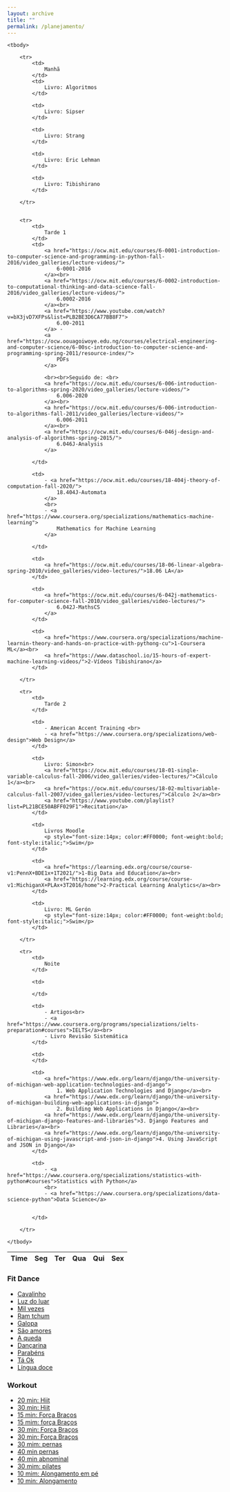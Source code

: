 ```yaml
---
layout: archive
title: ""
permalink: /planejamento/
---
```


<table id="planejamento" class="table table-bordered table-hover table-condensed">
    <thead>
        <tr>
            <th>Time</th>
            <th>Seg</th>
            <th>Ter</th>
            <th>Qua</th>
            <th>Qui</th>
            <th>Sex</th>
        </tr>
    </thead>

    <tbody>

        <tr>
            <td>
                Manhã
            </td>
            <td>
                Livro: Algoritmos 
            </td>

            <td>
                Livro: Sipser 
            </td>

            <td>
                Livro: Strang
            </td>

            <td>
                Livro: Eric Lehman
            </td>

            <td>
                Livro: Tibishirano
            </td>

        </tr>


        <tr>
            <td>
                Tarde 1
            </td>
            <td>
                <a href="https://ocw.mit.edu/courses/6-0001-introduction-to-computer-science-and-programming-in-python-fall-2016/video_galleries/lecture-videos/">
                    6-0001-2016
                </a><br>
                <a href="https://ocw.mit.edu/courses/6-0002-introduction-to-computational-thinking-and-data-science-fall-2016/video_galleries/lecture-videos/">
                    6.0002-2016
                </a><br>
                <a href="https://www.youtube.com/watch?v=bX3jvD7XFPs&list=PLB2BE3D6CA77BB8F7">
                    6.00-2011
                </a> -
                <a href="https://ocw.oouagoiwoye.edu.ng/courses/electrical-engineering-and-computer-science/6-00sc-introduction-to-computer-science-and-programming-spring-2011/resource-index/">
                    PDFs
                </a>

                <br><br>Seguido de: <br>
                <a href="https://ocw.mit.edu/courses/6-006-introduction-to-algorithms-spring-2020/video_galleries/lecture-videos/">
                    6.006-2020
                </a><br>
                <a href="https://ocw.mit.edu/courses/6-006-introduction-to-algorithms-fall-2011/video_galleries/lecture-videos/">
                    6.006-2011
                </a><br>
                <a href="https://ocw.mit.edu/courses/6-046j-design-and-analysis-of-algorithms-spring-2015/">
                    6.046J-Analysis
                </a> 

            </td>

            <td>
                - <a href="https://ocw.mit.edu/courses/18-404j-theory-of-computation-fall-2020/">
                    18.404J-Automata
                </a>
                <br>
                - <a href="https://www.coursera.org/specializations/mathematics-machine-learning">
                    Mathematics for Machine Learning
                </a>
                
            </td>

            <td>
                <a href="https://ocw.mit.edu/courses/18-06-linear-algebra-spring-2010/video_galleries/video-lectures/">18.06 LA</a>
            </td>

            <td>
                <a href="https://ocw.mit.edu/courses/6-042j-mathematics-for-computer-science-fall-2010/video_galleries/video-lectures/">
                    6.042J-MathsCS
                </a>
            </td>

            <td>
                <a href="https://www.coursera.org/specializations/machine-learnin-theory-and-hands-on-practice-with-pythong-cu">1-Coursera ML</a><br>
                <a href="https://www.dataschool.io/15-hours-of-expert-machine-learning-videos/">2-Vídeos Tibishirano</a>
            </td>

        </tr>

        <tr>
            <td>
                Tarde 2
            </td>

            <td>
                - American Accent Training <br>
                - <a href="https://www.coursera.org/specializations/web-design">Web Design</a>
            </td>

            <td>
                Livro: Simon<br>
                <a href="https://ocw.mit.edu/courses/18-01-single-variable-calculus-fall-2006/video_galleries/video-lectures/">Cálculo 1</a><br>
                <a href="https://ocw.mit.edu/courses/18-02-multivariable-calculus-fall-2007/video_galleries/video-lectures/">Cálculo 2</a><br>
                <a href="https://www.youtube.com/playlist?list=PL21BCE50ABFF029F1">Recitation</a>
            </td>

            <td>
                Livros Moodle
                <p style="font-size:14px; color:#FF0000; font-weight:bold; font-style:italic;">Swim</p>
            </td>

            <td>
                <a href="https://learning.edx.org/course/course-v1:PennX+BDE1x+1T2021/">1-Big Data and Education</a><br>
                <a href="https://learning.edx.org/course/course-v1:MichiganX+PLAx+3T2016/home">2-Practical Learning Analytics</a><br>
            </td>

            <td>
                Livro: ML Gerón
                <p style="font-size:14px; color:#FF0000; font-weight:bold; font-style:italic;">Swim</p>
            </td>

        </tr>

        <tr>
            <td>
                Noite
            </td>

            <td>
            
            </td>

            <td>
                - Artigos<br>
                - <a href="https://www.coursera.org/programs/specializations/ielts-preparation#courses">IELTS</a><br>
                - Livro Revisão Sistemática
            </td>

            <td>
            </td>

            <td>
                <a href="https://www.edx.org/learn/django/the-university-of-michigan-web-application-technologies-and-django">
                    1. Web Application Technologies and Django</a><br>
                <a href="https://www.edx.org/learn/django/the-university-of-michigan-building-web-applications-in-django">
                    2. Building Web Applications in Django</a><br>
                <a href="https://www.edx.org/learn/django/the-university-of-michigan-django-features-and-libraries">3. Django Features and Libraries</a><br>
                <a href="https://www.edx.org/learn/django/the-university-of-michigan-using-javascript-and-json-in-django">4. Using JavaScript and JSON in Django</a>
            </td>

            <td>
                - <a href="https://www.coursera.org/specializations/statistics-with-python#courses">Statistics with Python</a>
                <br>
                - <a href="https://www.coursera.org/specializations/data-science-python">Data Science</a>

                
            </td>

        </tr>

    </tbody>
</table>


<h3>Fit Dance</h3>

- <a href="https://youtu.be/-4GubVYyfZU">Cavalinho</a>
- <a href="https://youtu.be/pKA5JOYEDwQ">Luz do luar</a>
- <a href="https://youtu.be/VwGEitAHxNQ">Mil vezes</a>
- <a href="https://youtu.be/nR60om9vpeU">Ram tchum</a>
- <a href="https://youtu.be/bNHJHGbmCzw">Galopa</a>
- <a href="https://youtu.be/x8k5-lcZrbc">São amores</a>
- <a href="https://youtu.be/E3rORac3U40">A queda</a>
- <a href="https://youtu.be/9L2Qwkp-45Y">Dançarina</a>
- <a href="https://youtu.be/YzTeiDvtm-M">Parabéns</a>
- <a href="https://youtu.be/Fws5yCLPC5U">Tá Ok</a>
- <a href="https://youtu.be/gnscLD2M2TY">Língua doce</a>

<h3>Workout</h3>

- [20 min: Hiit](https://youtu.be/FeR-4_Opt-g)
- [30 min: Hiit](https://youtu.be/nbP7m0S0Ato)
- [15 min: Força Braços](https://youtu.be/d7j9p9JpLaE)
- [15 mim: força Braços](https://youtu.be/PzSkNcvCjdw)
- [30 min: Força Braços](https://youtu.be/WxAkMuXERBE)
- [30 min: Força Braços](https://youtu.be/Y26H34rio_M)
- [30 mim: pernas](https://youtu.be/eYVNXcu_3kQ)
- [40 min pernas](https://youtu.be/UF7dfEEVDp8)
- [40 min abnominal](https://youtu.be/PJb13b-CqP0)
- [30 mim: pilates](https://youtu.be/Cr7XY4P2QqU?)
- [10 mim: Alongamento em pé](https://youtu.be/_IKuSjzUGkg)
- [10 min: Alongamento](https://youtu.be/4Ajg_KJwbHc?)

